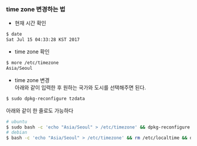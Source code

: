 ### time zone 변경하는 법

  - 현재 시간 확인
  ```bash
  $ date
  Sat Jul 15 04:33:28 KST 2017
  ```

  - time zone 확인
  ```bash
  $ more /etc/timezone
  Asia/Seoul
  ```

  - time zone 변경  
  아래와 같이 입력한 후 원하는 국가와 도시를 선택해주면 된다.
  ```bash
  $ sudo dpkg-reconfigure tzdata
  ```
  아래와 같이 한 줄로도 가능하다
  ```bash
  # ubuntu
  $ sudo bash -c 'echo "Asia/Seoul" > /etc/timezone' && dpkg-reconfigure -f noninteractive tzdata
  # debian
  $ bash -c 'echo "Asia/Seoul" > /etc/timezone' && rm /etc/localtime && dpkg-reconfigure -f noninteractive tzdata
  ```